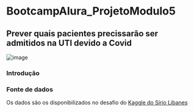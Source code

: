 # BootcampAlura_ProjetoModulo5
## Prever quais pacientes precissarão ser admitidos na UTI devido a Covid
![image](https://torresvedrasweb.pt/abc/uploads/2021/10/20200319-114657-covid192.jpg)

### Introdução

### Fonte de dados
Os dados são os disponibilizados no desafio do [Kaggle do Sírio Libanes](https://www.kaggle.com/S%C3%ADrio-Libanes/covid19)
